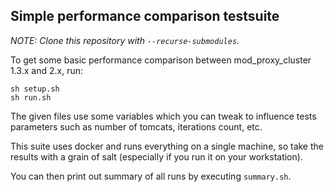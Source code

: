 ## Simple performance comparison testsuite

*NOTE: Clone this repository with `--recurse-submodules`.*

To get some basic performance comparison between mod\_proxy\_cluster 1.3.x and 2.x, run:

```
sh setup.sh
sh run.sh
```

The given files use some variables which you can tweak to influence tests parameters such
as number of tomcats, iterations count, etc.

This suite uses docker and runs everything on a single machine, so take the results with
a grain of salt (especially if you run it on your workstation).

You can then print out summary of all runs by executing `summary.sh`.

